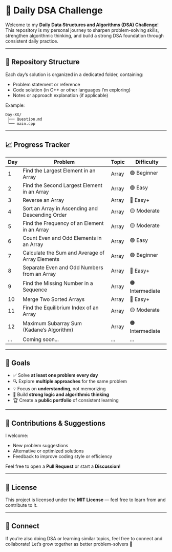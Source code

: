 # 🚀 Daily DSA Challenge

Welcome to my **Daily Data Structures and Algorithms (DSA) Challenge**!
This repository is my personal journey to sharpen problem-solving skills, strengthen algorithmic thinking, and build a strong DSA foundation through consistent daily practice.

---

## 📂 Repository Structure

Each day’s solution is organized in a dedicated folder, containing:

* Problem statement or reference
* Code solution (in C++ or other languages I’m exploring)
* Notes or approach explanation (if applicable)

Example:

```
Day-XX/
 ├── Question.md
 └── main.cpp
```

---

## 📈 Progress Tracker

| Day  | Problem                                         | Topic  | Difficulty          |
| ---  | ----------------------------------------------- | ------ | ---------------     |
| 1    | Find the Largest Element in an Array            | Array  | 🟢 Beginner         |
| 2    | Find the Second Largest Element in an Array     | Array  | 🟢 Easy             |
| 3    | Reverse an Array                                | Array  | 🔵 Easy+            |
| 4    | Sort an Array in Ascending and Descending Order | Array  | 🟡 Moderate         |
| 5    | Find the Frequency of an Element in an Array    | Array  | 🟡 Moderate         |
| 6    | Count Even and Odd Elements in an Array         | Array  | 🟢 Easy             |
| 7    | Calculate the Sum and Average of Array Elements | Array  | 🟢 Beginner         |
| 8    | Separate Even and Odd Numbers from an Array     | Array  | 🔵 Easy+            |
| 9    | Find the Missing Number in a Sequence           | Array  | 🟠 Intermediate     |
| 10   | Merge Two Sorted Arrays                         | Array  | 🔵 Easy+            |
| 11   | Find the Equilibrium Index of an Array          | Array  | 🟡 Moderate         |
| 12   | Maximum Subarray Sum (Kadane’s Algorithm)       | Array  | 🟠 Intermediate     |
| ...  | Coming soon...                                  | ...    | ...                 |

---

## 🎯 Goals

* ✅ Solve **at least one problem every day**
* 🔍 Explore **multiple approaches** for the same problem
* 💡 Focus on **understanding**, not memorizing
* 🧠 Build **strong logic and algorithmic thinking**
* 🏆 Create a **public portfolio** of consistent learning

---

## 💬 Contributions & Suggestions

I welcome:

* New problem suggestions
* Alternative or optimized solutions
* Feedback to improve coding style or efficiency

Feel free to open a **Pull Request** or start a **Discussion**!

---

## 📜 License

This project is licensed under the **MIT License** — feel free to learn from and contribute to it.

---

## 🧭 Connect

If you’re also doing DSA or learning similar topics, feel free to connect and collaborate!
Let’s grow together as better problem-solvers 💪


<!-- | Level | Label             | Emoji | Description                                                                        |
| ----- | ----------------- | ----- | ---------------------------------------------------------------------------------- |
| 1️⃣   | **Beginner**      | 🟢    | Basic syntax, loops, conditionals, and array fundamentals.                         |
| 2️⃣   | **Easy**          | 🟢    | Simple logic problems, clear patterns, and direct implementation.                  |
| 3️⃣   | **Easy+**         | 🔵    | Slightly more logical depth — may include nested loops or simple data handling.    |
| 4️⃣   | **Moderate**      | 🟡    | Involves clear reasoning and structured approach — ideal for logic-building.       |
| 5️⃣   | **Intermediate**  | 🟠    | Requires strong understanding of arrays, maps, or sorting techniques.              |
| 6️⃣   | **Intermediate+** | 🟣    | Multi-step problems or optimized approaches combining two concepts.                |
| 7️⃣   | **Hard**          | 🔴    | Complex logic, recursion, or efficient algorithmic design required.                |
| 8️⃣   | **Hard+**         | ⚫     | Problems involving optimization, advanced data structures, or tricky edge cases.   |
| 9️⃣   | **Expert**        | 🔥    | Deep algorithmic knowledge needed — DP, graph traversal, or problem decomposition. |
| 🔟    | **Master**        | 💀    | High-complexity problems demanding creativity, efficiency, and precision.          | -->
